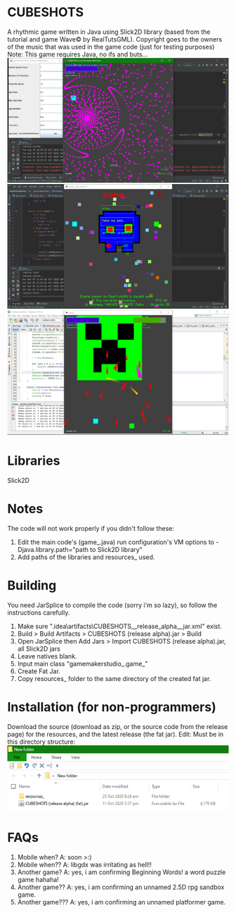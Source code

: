 # CUBESHOTS
A rhythmic game written in Java using Slick2D library (based from the tutorial and game Wave© by RealTutsGML). Copyright goes to the owners of the music that was used in the game code (just for testing purposes)
Note: This game requires Java, no ifs and buts...
![image 1](https://github.com/GDjkhp/CUBESHOTS/blob/master/readme%20pics/1%20attempt%20storm.PNG)
![image 2](https://github.com/GDjkhp/CUBESHOTS/blob/master/readme%20pics/game%20showcase%202.jpg)
![image 3](https://github.com/GDjkhp/CUBESHOTS/blob/master/readme%20pics/game_%20showcase.jpg)
# Libraries
Slick2D
# Notes
The code will not work properly if you didn't follow these:
1. Edit the main code's (game_.java) run configuration's VM options to -Djava.library.path="path to Slick2D library"
2. Add paths of the libraries and resources_ used.
# Building
You need JarSplice to compile the code (sorry i'm so lazy), so follow the instructions carefully.
1. Make sure ".idea\artifacts\CUBESHOTS__release_alpha__jar.xml" exist.
2. Build > Build Artifacts > CUBESHOTS (release alpha).jar > Build
3. Open JarSplice then Add Jars > Import CUBESHOTS (release alpha).jar, all Slick2D jars
4. Leave natives blank.
5. Input main class "gamemakerstudio_.game_"
6. Create Fat Jar.
7. Copy resources_ folder to the same directory of the created fat jar.
# Installation (for non-programmers)
Download the source (download as zip, or the source code from the release page) for the resources, and the latest release (the fat jar).
Edit: Must be in this directory structure:
![add_dir](https://github.com/GDjkhp/CUBESHOTS/blob/master/readme%20pics/dir.png)
# FAQs
1. Mobile when?
A: soon >:)
2. Mobile when??
A: libgdx was irritating as hell!!
3. Another game?
A: yes, i am confirming Beginning Words! a word puzzle game hahaha!
4. Another game??
A: yes, i am confirming an unnamed 2.5D rpg sandbox game.
5. Another game???
A: yes, i am confirming an unnamed platformer game.
